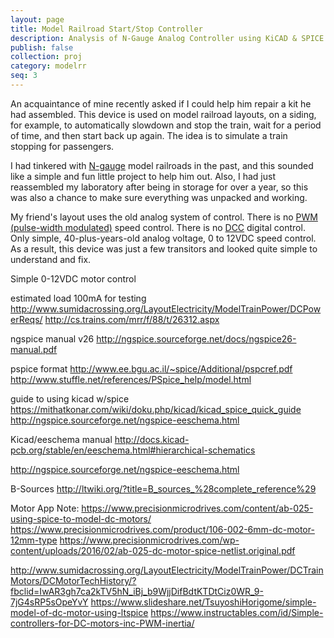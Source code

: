 ```yaml
---
layout: page
title: Model Railroad Start/Stop Controller
description: Analysis of N-Gauge Analog Controller using KiCAD & SPICE
publish: false
collection: proj
category: modelrr
seq: 3
---
```


An acquaintance of mine recently asked if I could help him repair a kit
he had assembled.  This device is used on model railroad layouts, on a 
siding, for example, to automatically slowdown and stop the train, wait
for a period of time, and then start back up again.  The idea is to 
simulate a train stopping for passengers.

I had tinkered with [N-gauge](https://en.wikipedia.org/wiki/N_scale)
model railroads in the past, and this sounded like a simple and fun little
project to help him out.  Also, I had just reassembled my laboratory after
being in storage for over a year, so this was also a chance to make sure
everything was unpacked and working.

My friend's layout uses the old analog system of control.
There is no 
[PWM (pulse-width modulated)](http://www.sumidacrossing.org/LayoutControl/DCC/DCCMotorControl/PWM/)
speed control.
There is no [DCC](https://en.wikipedia.org/wiki/Digital_Command_Control)
digital control. Only simple, 40-plus-years-old analog voltage, 0 to
12VDC speed control.  As a result, this device was just a few transitors and
looked quite simple to understand and fix.



 
Simple 0-12VDC motor control
 
estimated load 100mA for testing
http://www.sumidacrossing.org/LayoutElectricity/ModelTrainPower/DCPowerReqs/
http://cs.trains.com/mrr/f/88/t/26312.aspx


ngspice manual v26
http://ngspice.sourceforge.net/docs/ngspice26-manual.pdf

pspice format
http://www.ee.bgu.ac.il/~spice/Additional/pspcref.pdf
http://www.stuffle.net/references/PSpice_help/model.html

guide to using kicad w/spice
https://mithatkonar.com/wiki/doku.php/kicad/kicad_spice_quick_guide
http://ngspice.sourceforge.net/ngspice-eeschema.html

Kicad/eeschema manual
http://docs.kicad-pcb.org/stable/en/eeschema.html#hierarchical-schematics


http://ngspice.sourceforge.net/ngspice-eeschema.html

B-Sources
http://ltwiki.org/?title=B_sources_%28complete_reference%29


Motor App Note:
https://www.precisionmicrodrives.com/content/ab-025-using-spice-to-model-dc-motors/
https://www.precisionmicrodrives.com/product/106-002-6mm-dc-motor-12mm-type
https://www.precisionmicrodrives.com/wp-content/uploads/2016/02/ab-025-dc-motor-spice-netlist.original.pdf

http://www.sumidacrossing.org/LayoutElectricity/ModelTrainPower/DCTrainMotors/DCMotorTechHistory/?fbclid=IwAR3gh7ca2kTV5hN_iBj_b9WjjDifBdtKTDtCiz0WR_9-7jG4sRP5sOpeYvY
https://www.slideshare.net/TsuyoshiHorigome/simple-model-of-dc-motor-using-ltspice
https://www.instructables.com/id/Simple-controllers-for-DC-motors-inc-PWM-inertia/

